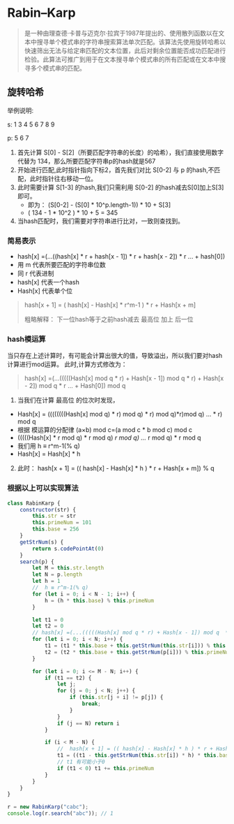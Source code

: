 # Rabin–Karp

> 是一种由理查德·卡普与迈克尔·拉宾于1987年提出的、使用散列函数以在文本中搜寻单个模式串的字符串搜索算法单次匹配。该算法先使用旋转哈希以快速筛出无法与给定串匹配的文本位置，此后对剩余位置能否成功匹配进行检验。此算法可推广到用于在文本搜寻单个模式串的所有匹配或在文本中搜寻多个模式串的匹配。


## 旋转哈希

举例说明:
   
s:   1 3 4 5 6 7 8 9 

p:   5 6 7

1. 首先计算 S[0] - S[2]（所要匹配字符串的长度）的哈希），我们直接使用数字代替为 134，那么所要匹配字符串p的hash就是567
2. 开始进行匹配,此时指针指向下标2，首先我们对比 S[0-2]  与 p 的hash,不匹配，此时指针往右移动一位。
3. 此时需要计算 S[1-3] 的hash,我们只需利用 S[0-2] 的hash减去S[0]加上S[3]即可。
    - 即为： (S[0-2] - (S[0] * 10^p.length-1)) * 10 + S[3]
    -  ( 134 - 1 * 10^2 ) * 10 + 5 = 345
4. 当hash匹配时，我们需要对字符串进行比对，一致则查找到。

### 简易表示

- hash[x] =(...((hash[x] * r + hash[x - 1]) * r + hash[x - 2]) * r ... + hash[0])
- 用 m 代表所要匹配的字符串位数
- 同 r 代表进制
- hash[x] 代表一个hash
- Hash[x] 代表单个位

> hash[x + 1] = ( hash[x] - Hash[x] * r^m-1 ) * r + Hash[x + m]
> 
> 粗略解释： 下一位hash等于之前hash减去 最高位 加上 后一位

### hash模运算

当只存在上述计算时，有可能会计算出很大的值，导致溢出，所以我们要对hash计算进行mod运算。
此时,计算方式修改为：

> hash[x] =(...(((((Hash[x] mod q * r) + Hash[x - 1]) mod q  * r) + Hash[x - 2]) mod q * r ... + Hash[0]) mod q

1. 当我们在计算 最高位 的位次时发现，
  - Hash[x] = ((((((((Hash[x] mod q) * r) mod q) * r) mod q)*r)mod q) ... * r) mod q 
  - 根据 模运算的分配律 (a×b) mod c=(a mod c * b mod c) mod c 
  - (((((Hash[x] * r mod q) * r mod q)  *r  mod q) ...* r mod q) * r mod q 
  - 我们用 h ≡ r^m-1(% q)
  - Hash[x] = Hash[x] * h
2. 此时： hash[x + 1] = (( hash[x] - Hash[x] * h ) * r + Hash[x + m]) % q

### 根据以上可以实现算法

```JavaScript
class RabinKarp {
    constructor(str) {
        this.str = str
        this.primeNum = 101
        this.base = 256
    }
    getStrNum(s) {
        return s.codePointAt(0)
    }
    search(p) {
        let M = this.str.length
        let N = p.length
        let h = 1
        //  h ≡ r^m-1(% q)
        for (let i = 0; i < N - 1; i++) {
            h = (h * this.base) % this.primeNum
        }

        let t1 = 0
        let t2 = 0
        // hash[x] =(...(((((Hash[x] mod q * r) + Hash[x - 1]) mod q  * r) + Hash[x - 2]) mod q * r ... + Hash[0]) mod q
        for (let i = 0; i < N; i++) {
            t1 = (t1 * this.base + this.getStrNum(this.str[i])) % this.primeNum
            t2 = (t2 * this.base + this.getStrNum(p[i])) % this.primeNum
        }

        for (let i = 0; i <= M - N; i++) {
            if (t1 == t2) {
                let j;
                for (j = 0; j < N; j++) {
                    if (this.str[j + i] != p[j]) {
                        break;
                    }
                }
                if (j == N) return i
            }

            if (i < M - N) {
                //  hash[x + 1] = (( hash[x] - Hash[x] * h ) * r + Hash[x + m]) % q
                t1 = ((t1 - this.getStrNum(this.str[i]) * h) * this.base + this.getStrNum(this.str[i + N])) % this.primeNum
                // t1 有可能小于0
                if (t1 < 0) t1 += this.primeNum
            }
        }
    }
}

r = new RabinKarp("cabc");
console.log(r.search("abc")); // 1
```